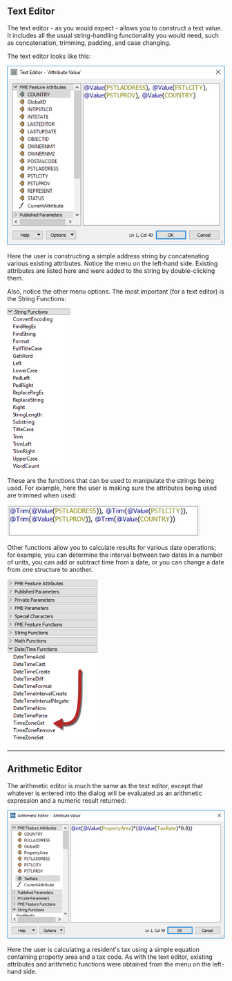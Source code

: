 <!--This section is (mostly) a copy of part of the basic manual, used here just as a reminder-->

## Text Editor ##
The text editor - as you would expect - allows you to construct a text value. It includes all the usual string-handling functionality you would need, such as concatenation, trimming, padding, and case changing.

The text editor looks like this:

![](./Images/Img1.002.AttributeManagerTextEdit.png)

Here the user is constructing a simple address string by concatenating various existing attributes. Notice the menu on the left-hand side. Existing attributes are listed here and were added to the string by double-clicking them.

Also, notice the other menu options. The most important (for a text editor) is the String Functions:

![](./Images/Img1.003.AttributeManagerTextEditStrings.png)

These are the functions that can be used to manipulate the strings being used. For example, here the user is making sure the attributes being used are trimmed when used:

![](./Images/Img1.004.AttributeManagerTextTrimFunc.png) 

Other functions allow you to calculate results for various date operations; for example, you can determine the interval between two dates in a number of units, you can add or subtract time from a date, or you can change a date from one structure to another.

![](./Images/Img1.007.DateTimeFunctions.png) 

---

## Arithmetic Editor ##

The arithmetic editor is much the same as the text editor, except that whatever is entered into the dialog will be evaluated as an arithmetic expression and a numeric result returned:

![](./Images/Img1.005.AttributeManagerMathEdit.png)

Here the user is calculating a resident's tax using a simple equation containing property area and a tax code. As with the text editor, existing attributes and arithmetic functions were obtained from the menu on the left-hand side.
